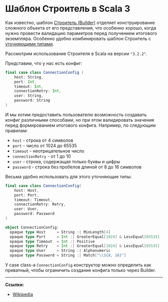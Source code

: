 # Шаблон Строитель в Scala 3

Как известно, шаблон [Строитель (Builder)][Wiki] отделяет конструирование сложного объекта от его представления,
что особенно хорошо, когда нужно провести валидацию параметров перед получением итогового экземпляра.
Особенно удобно комбинировать шаблон Строитель с [уточняющими типами][habr].

Рассмотрим использование Строителя в Scala на версии `"3.2.2"`.

Представим, что у нас есть конфиг:

```scala
final case class ConnectionConfig (
    host: String,
    port: Int,
    timeout: Int,
    connectionRetry: Int,
    user: String,
    password: String
)
```

И мы хотим предоставить пользователю возможность создавать конфиг различными способами, но 
при этом валидировать значения перед формированием итогового конфига.
Например, по следующим правилам:

- `host` - строка от 4 символов
- `port` - число от 1024 до 65535
- `timeout` - неотрицательное число
- `connectionRetry` - от 1 до 10
- `user` - строка, содержащая только буквы и цифры
- `password` - строка без пробелов длиной от 8 до 16 символов

Весьма удобно использовать для этого уточняющие типы:

```scala
final case class ConnectionConfig(
    host: Host,
    port: Port,
    timeout: Timeout,
    connectionRetry: Retry,
    user: User,
    password: Password
)

object ConnectionConfig:
  opaque type Host     = String :| MinLength[4]
  opaque type Port     = Int :| GreaterEqual[1024] & LessEqual[65535]
  opaque type Timeout  = Int :| Positive
  opaque type Retry    = Int :| GreaterEqual[1024] & LessEqual[65535]
  opaque type User     = String :| Alphanumeric
  opaque type Password = String :| Match["\\S{8, 16}"]
```

У case class-а `ConnectionConfig` конструктор можно определить как приватный, 
чтобы ограничить создание конфига только через Builder. 




---

**Ссылки:**

- [Wikipedia][Wiki]

[Wiki]: https://ru.wikipedia.org/wiki/%D0%A1%D1%82%D1%80%D0%BE%D0%B8%D1%82%D0%B5%D0%BB%D1%8C_(%D1%88%D0%B0%D0%B1%D0%BB%D0%BE%D0%BD_%D0%BF%D1%80%D0%BE%D0%B5%D0%BA%D1%82%D0%B8%D1%80%D0%BE%D0%B2%D0%B0%D0%BD%D0%B8%D1%8F)
[habr]: https://habr.com/ru/company/kryptonite/blog/719488/

